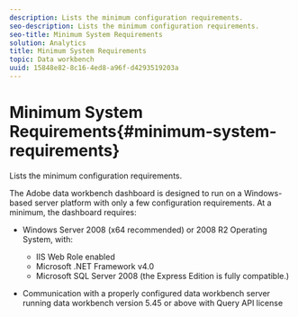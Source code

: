 ```yaml
---
description: Lists the minimum configuration requirements.
seo-description: Lists the minimum configuration requirements.
seo-title: Minimum System Requirements
solution: Analytics
title: Minimum System Requirements
topic: Data workbench
uuid: 15848e82-8c16-4ed8-a96f-d4293519203a
---
```


# Minimum System Requirements{#minimum-system-requirements}

Lists the minimum configuration requirements.

The Adobe data workbench dashboard is designed to run on a Windows-based server platform with only a few configuration requirements. At a minimum, the dashboard requires:

* Windows Server 2008 (x64 recommended) or 2008 R2 Operating System, with:

    * IIS Web Role enabled 
    * Microsoft .NET Framework v4.0 
    * Microsoft SQL Server 2008 (the Express Edition is fully compatible.)

* Communication with a properly configured data workbench server running data workbench version 5.45 or above with Query API license

